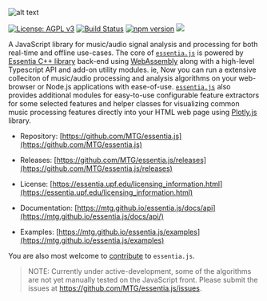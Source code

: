
![alt text](https://user-images.githubusercontent.com/14850001/66190489-67098d80-e68c-11e9-9a7c-35b82f6635e1.png)

[![License: AGPL v3](https://img.shields.io/badge/License-AGPL%20v3-blue.svg)](https://www.gnu.org/licenses/agpl-3.0)
[![Build Status](https://travis-ci.org/MTG/essentia.js.svg?branch=master)](https://travis-ci.org/MTG/essentia.js)
[![npm version](https://badge.fury.io/js/essentia.js.svg)](https://badge.fury.io/js/essentia.js)
[![](https://data.jsdelivr.com/v1/package/npm/essentia.js/badge)](https://www.jsdelivr.com/package/npm/essentia.js)

A JavaScript library for music/audio signal analysis and processing for both real-time and offline use-cases. The core of [`essentia.js`](/) is powered by [Essentia C++ library](https://essentia.upf.edu) back-end using [WebAssembly](https://webassembly.org/) along with a high-level Typescript API and add-on utility modules. ie, Now you can run a extensive colleciton of music/audio processing and analysis algorithms on your web-browser or Node.js applications with ease-of-use. [`essentia.js`]() also provides additional modules for easy-to-use configurable feature extractors for some selected features and helper classes for visualizing common music processing features directly into your HTML web page using [Plotly.js](https://plotly.com/javascript/) library.

- Repository: [https://github.com/MTG/essentia.js](https://github.com/MTG/essentia.js)

- Releases: [https://github.com/MTG/essentia.js/releases](https://github.com/MTG/essentia.js/releases)

- License: [https://essentia.upf.edu/licensing_information.html](https://essentia.upf.edu/licensing_information.html)

- Documentation: [https://mtg.github.io/essentia.js/docs/api](https://mtg.github.io/essentia.js/docs/api/)
  
- Examples: [https://mtg.github.io/essentia.js/examples](https://mtg.github.io/essentia.js/examples)


You are also most welcome to [contribute](CONTRIBUTING.md) to `essentia.js`. 

> NOTE: Currently under active-development, some of the algorithms are not yet manually tested on the JavaScript front. Please submit the issues at https://github.com/MTG/essentia.js/issues.
